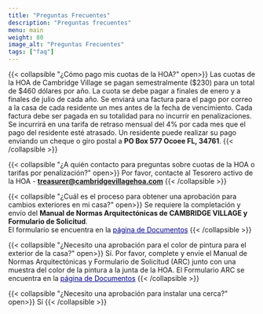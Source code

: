 ```yaml
---
title: "Preguntas Frecuentes"
description: "Preguntas frecuentes"
menu: main
weight: 80
image_alt: "Preguntas Frecuentes"
tags: ["faq"]
---
```

{{< collapsible "¿Cómo pago mis cuotas de la HOA?"  open>}}
Las cuotas de la HOA de Cambridge Village se pagan semestralmente ($230) para un total de $460 dólares por año. La cuota se debe pagar a finales de enero y a finales de julio de cada año. Se enviará una factura para el pago por correo a la casa de cada residente un mes antes de la fecha de vencimiento. Cada factura debe ser pagada en su totalidad para no incurrir en penalizaciones. Se incurrirá en una tarifa de retraso mensual del 4% por cada mes que el pago del residente esté atrasado. Un residente puede realizar su pago enviando un cheque o giro postal a <strong>PO Box 577 Ocoee FL, 34761</strong>.
{{< /collapsible >}}

{{< collapsible "¿A quién contacto para preguntas sobre cuotas de la HOA o tarifas por penalización?"  open>}}
Por favor, contacte al Tesorero activo de la HOA - <strong><a href = "mailto: treasurer@cambridgevillagehoa.com">treasurer@cambridgevillagehoa.com</a></strong>
{{< /collapsible >}}

{{< collapsible "¿Cuál es el proceso para obtener una aprobación para cambios exteriores en mi casa?"  open>}}
Se requiere la completación y envío del <strong>Manual de Normas Arquitectónicas de CAMBRIDGE VILLAGE y Formulario de Solicitud</strong>. <br>El formulario se encuentra en la <a href="/documents" style="color: #00008b;">página de Documentos</a>
{{< /collapsible >}}

{{< collapsible "¿Necesito una aprobación para el color de pintura para el exterior de la casa?" open>}}
Sí. Por favor, complete y envíe el Manual de Normas Arquitectónicas y Formulario de Solicitud (ARC) junto con una muestra del color de la pintura a la junta de la HOA. El Formulario ARC se encuentra en la <a href="/documents" style="color: #00008b;">página de Documentos</a>
{{< /collapsible >}}


{{< collapsible "¿Necesito una aprobación para instalar una cerca?"  open>}}
Sí
{{< /collapsible >}}





